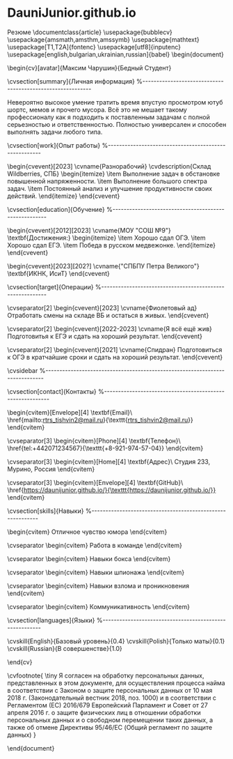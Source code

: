 # DauniJunior.github.io
Резюме
\documentclass{article}
\usepackage{bubblecv}
\usepackage{amsmath,amsthm,amssymb}
\usepackage{mathtext}
\usepackage[T1,T2A]{fontenc}
\usepackage[utf8]{inputenc}
\usepackage[english,bulgarian,ukrainian,russian]{babel}
\begin{document}


\begin{cv}[avatar]{Максим Чарушин}{Бедный Студент}


\cvsection[summary]{Личная информация}  %-----------------------------------------------------------

Невероятно высокое умение тратить время впустую просмотром ютуб шортс, мемов и прочего мусора. Всё это не мешает такому профессионалу как я подходить к поставленным задачам с полной серьезностью и ответственностью. Полностью универсален и способен выполнять задачи любого типа.


\cvsection[work]{Опыт работы}  %------------------------------------------------------

\begin{cvevent}[2023]
    \cvname{Разнорабочий}
    \cvdescription{Склад Wildberries, СПБ}
    \begin{itemize}
        \item Выполнение задач в обстановке повышенной напряженности.
        \item Выполнение большого спектра задач.
        \item Постоянный анализ и улучшение продуктивности своих действий.
    \end{itemize}
\end{cvevent}


\cvsection[education]{Обучение}  %------------------------------------------------------

\begin{cvevent}[2012][2023]
    \cvname{МОУ "СОШ №9"}
    \textbf{Достижения:}
    \begin{itemize}
        \item Хорошо сдал ОГЭ.
        \item Хорошо сдал ЕГЭ.
        \item Победа в русском медвежонке.
    \end{itemize}
\end{cvevent}

\begin{cvevent}[2023][202?]
    \cvname{"СПБПУ Петра Великого"}
    \textbf{ИКНК, ИсиТ}
\end{cvevent}

\cvsection[target]{Операции}  %----------------------------------------------------------

\cvseparator[2]
\begin{cvevent}[2023]
    \cvname{Фиолетовый ад}
    Отработать смены на складе ВБ и остаться в живых.
\end{cvevent}

\cvseparator[2]
\begin{cvevent}[2022-2023]
    \cvname{Я всё ещё жив}
    Подготовитья к ЕГЭ и сдать на хороший результат.
\end{cvevent}

\cvseparator[2]
\begin{cvevent}[2021]
    \cvname{Спидран}
    Подготовиться к ОГЭ в кратчайшие сроки и сдать на хороший результат.
\end{cvevent}


\cvsidebar %-----------------------------------------------------------------------------


\cvsection[contact]{Контакты}  %----------------------------------------------------------

\begin{cvitem}[Envelope][4]
    \textbf{Email}\\
    \href{mailto:rtrs_tishvin2@mail.ru}{\texttt{rtrs_tishvin2@mail.ru}}
\end{cvitem}

\cvseparator[3]
\begin{cvitem}[Phone][4]
    \textbf{Телефон}\\
    \href{tel:+442071234567}{\texttt{+8-921-974-57-04}}
\end{cvitem}

\cvseparator[3]
\begin{cvitem}[Home][4]
    \textbf{Адрес}\\
    Студия 233, Мурино, Россия
\end{cvitem}

\cvseparator[3]
\begin{cvitem}[Envelope][4]
    \textbf{GitHub}\\
    \href{https://daunijunior.github.io/}{\texttt{https://daunijunior.github.io/}}
\end{cvitem}

\cvsection[skills]{Навыки}  %-----------------------------------------------------------

\begin{cvitem}
    Отличное чувство юмора
\end{cvitem}

\cvseparator
\begin{cvitem}
    Работа в команде
\end{cvitem}

\cvseparator
\begin{cvitem}
    Навыки бокса
\end{cvitem}

\cvseparator
\begin{cvitem}
    Навыки шпионажа
\end{cvitem}

\cvseparator
\begin{cvitem}
    Навыки взлома и проникновения
\end{cvitem}

\cvseparator
\begin{cvitem}
    Коммуникативность
\end{cvitem}



\cvsection[languages]{Языки}  %--------------------------------------------------------

\cvskill{English}{Базовый уровень}{0.4}
\cvskill{Polish}{Только маты}{0.1}
\cvskill{Russian}{В совершенстве}{1.0}


\end{cv}

\cvfootnote{
    \tiny Я согласен на обработку персональных данных, представленных в этом документе, для осуществления процесса найма в соответствии с Законом о защите персональных данных от 10 мая 2018 г. (Законодательный вестник 2018, поз. 1000) и в соответствии с Регламентом (ЕС) 2016/679 Европейский Парламент и Совет от 27 апреля 2016 г. о защите физических лиц в отношении обработки персональных данных и о свободном перемещении таких данных, а также об отмене Директивы 95/46/EC (Общий регламент по защите данных)
}

\end{document}

